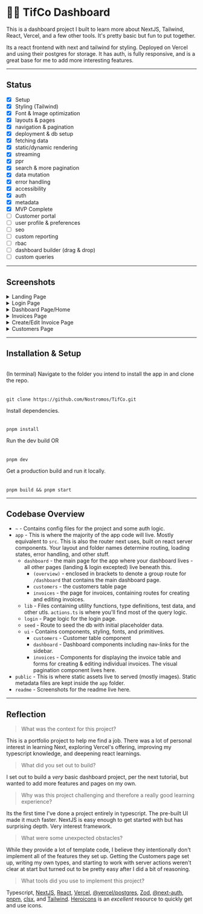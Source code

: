 # 🧞‍♀️ TifCo Dashboard

This is a dashboard project I built to learn more about NextJS, Tailwind, React, Vercel, and a few other tools. It's pretty basic but fun to put together.

Its a react frontend with next and tailwind for styling. Deployed on Vercel and using their postgres for storage. It has auth, is fully responsive, and is a great base for me to add more interesting features.

---

## Status

- [x] Setup
- [x] Styling (Tailwind)
- [x] Font & Image optimization
- [x] layouts & pages
- [x] navigation & pagination
- [x] deployment & db setup
- [x] fetching data
- [x] static/dynamic rendering
- [x] streaming
- [x] ppr
- [x] search & more pagination
- [x] data mutation
- [x] error handling
- [x] accessibility
- [x] auth
- [x] metadata
- [x] MVP Complete
- [ ] Customer portal
- [ ] user profile & preferences
- [ ] seo
- [ ] custom reporting
- [ ] rbac
- [ ] dashboard builder (drag & drop)
- [ ] custom queries

---

## Screenshots

<details>
<summary>Landing Page</summary>

![Screenshot of the landing page showing a header, text describing the dashboard, and a picture of Tif.](/readme/6.png)

</details>

<details>
<summary>Login Page</summary>

![Screenshot of the login page showing company header and login form.](/readme/1.png)

</details>

<details>
<summary>Dashboard Page/Home</summary>

![Screenshot of the dashboard page showing a top row of cards - collected payments, pending payments, total invoices, and total customers. Below that, there are two charts - Recent revenue and latest invoices.](/readme/5.png)

</details>

<details>
<summary>Invoices Page</summary>

![Screenshot of the invoices page showing information about all the invoices including customer, amount, status, date, and two buttons - edit & delete.](/readme/4.png)

</details>

<details>
<summary>Create/Edit Invoice Page</summary>

![Screenshot of the create/edit invoice page, allowing users to pick the customer, input amount, set status, and create or update/edit an invoice.](/readme/3.png)

</details>

<details>
<summary>Customers Page</summary>

![Screenshot of customers page, showing a list of customers, their email, total invoices, outstanding balance, and total amount paid.](/readme/2.png)

</details>

---

## Installation & Setup

###### 
(In terminal) Navigate to the folder you intend to install the app in and clone the repo.
######
    git clone https://github.com/Nostromos/TifCo.git

Install dependencies.
######
    pnpm install

Run the dev build OR
######
    pnpm dev

Get a production build and run it locally.
######
    pnpm build && pnpm start

---

## Codebase Overview

- `~` - Contains config files for the project and some auth logic.
- `app` - This is where the majority of the app code will live. Mostly equivalent to `src`. This is also the router next uses, built on react server components. Your layout and folder names determine routing, loading states, error handling, and other stuff.
  - `dashboard` - the main page for the app where your dashboard lives - all other pages (landing & login excepted) live beneath this. 
    - `(overview)` - enclosed in brackets to denote a group route for `/dashboard` that contains the main dashboard page.
    - `customers` - the customers table page
    - `invoices` - the page for invoices, containing routes for creating and editing invoices.
  - `lib` - Files containing utility functions, type definitions, test data, and other utls. `actions.ts` is where you'll find most of the query logic. 
  - `login` - Page logic for the login page.
  - `seed` - Route to seed the db with initial placeholder data.
  - `ui` - Contains components, styling, fonts, and primitives.
    - `customers` - Customer table component
    - `dashboard` - Dashboard components including nav-links for the sidebar.
    - `invoices` - Components for displaying the invoice table and forms for creating & editing individual invoices. The visual pagination component lives here.
- `public` - This is where static assets live to served (mostly images). Static metadata files are kept inside the `app` folder.
- `readme` - Screenshots for the readme live here.

---

## Reflection

> What was the context for this project? 

This is a portfolio project to help me find a job. There was a lot of personal interest in learning Next, exploring Vercel's offering, improving my typescript knowledge, and deepening react learnings.


> What did you set out to build?

I set out to build a *very* basic dashboard project, per the next tutorial, but wanted to add more features and pages on my own.


> Why was this project challenging and therefore a really good learning experience?

Its the first time I've done a project entirely in typescript. The pre-built UI made it much faster. NextJS is easy enough to get started with but has surprising depth. Very interest framework.


> What were some unexpected obstacles?

While they provide a lot of template code, I believe they intentionally don't implement all of the features they set up. Getting the Customers page set up, writing my own types, and starting to work with server actions weren't clear at start but turned out to be pretty easy after I did a bit of reasoning. 


> What tools did you use to implement this project?

Typescript, [NextJS](https://nextjs.org), [React](https://react.dev), [Vercel](https://vercel.com/), [@vercel/postgres](https://vercel.com/docs/storage/vercel-postgres), [Zod](https://zod.dev/), [@next-auth](https://next-auth.js.org/), [pnpm](https://pnpm.io/), [clsx](https://www.npmjs.com/package/clsx), and [Tailwind](https://tailwindcss.com/). [Heroicons](https://heroicons.com/) is an *excellent* resource to quickly get and use icons. 


